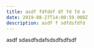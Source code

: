 ```yaml
---
title: asdf fdfddf df fd fd o
date: 2019-08-27T14:00:59.908Z
description: asdf f sdfdsfdfd
---
```

asdf sdasdfsdafsdsdfsdfsdf
